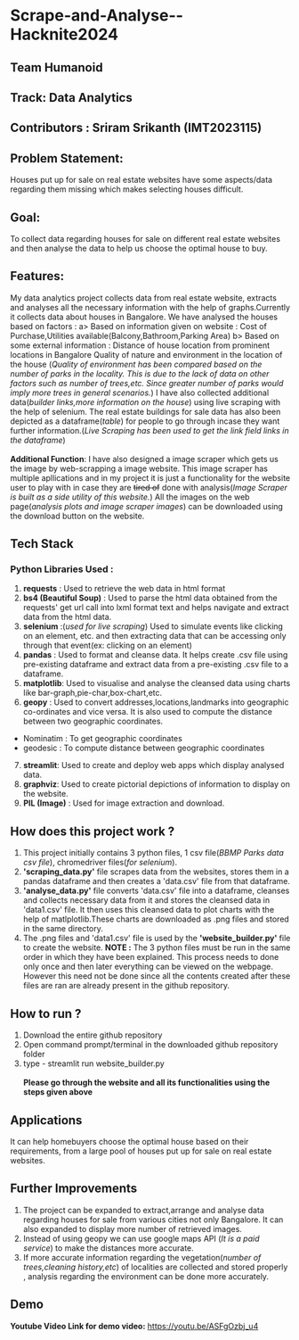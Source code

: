 # **Scrape-and-Analyse--Hacknite2024**
## **Team Humanoid**
## **Track**: Data Analytics
## **Contributors** : Sriram Srikanth (IMT2023115)

## **Problem Statement:**
Houses put up for sale on real estate websites have some aspects/data regarding them missing which makes selecting houses difficult.

## **Goal:**
To collect data regarding houses for sale on different real estate websites and then analyse the data to help us choose the optimal house to buy.

## **Features:**
My data analytics project collects data from real estate website, extracts and analyses all the necessary information with the help of graphs.Currently it collects data about houses in Bangalore. We have analysed the houses based on factors :
a> Based on information given on website : Cost of Purchase,Utilities available(Balcony,Bathroom,Parking Area)
b> Based on some external information : Distance of house location from prominent locations in Bangalore
                                        Quality of nature and environment in the location of the house
(*Quality of environment has been compared based on the number of parks in the locality. This is due to the lack of data on other factors such as number of trees,etc. Since greater number of parks would imply more trees in general scenarios.*)
I have also collected additional data(*builder links,more information on the house*) using live scraping with the help of selenium.
The real estate buildings for sale data has also been depicted as a dataframe(*table*) for people to go through incase they want further information.(*Live Scraping has been used to get the link field links in the dataframe*)
<br></br>
**Additional Function**: I have also designed a image scraper which gets us the image by web-scrapping a image website. This image scraper has multiple apllications and in my project it is just a functionality for the website user to play with in case they are ~~tired of~~  done with analysis(*Image Scraper is built as a side utility of this website.*)
All the images on the web page(*analysis plots and image scraper images*) can be downloaded using the download button on the website.

## **Tech Stack**
### **Python Libraries Used** :
1. **requests** : Used to retrieve the web data in html format
2. **bs4 (Beautiful Soup)** : Used to parse the html data obtained from the requests' get url call into lxml format text and helps navigate and extract data from the html data.
3. **selenium** :(*used for live scraping*) Used to simulate events like clicking on an element, etc. and then extracting data that can be accessing only through that event(ex: clicking on an element) 
4. **pandas** : Used to format and cleanse data. It helps create .csv file using pre-existing dataframe and extract data from a pre-existing .csv file to a dataframe.
5. **matplotlib**: Used to visualise and analyse the cleansed data using charts like bar-graph,pie-char,box-chart,etc.
6. **geopy** : Used to convert addresses,locations,landmarks into geographic co-ordinates and vice versa. It is also used to compute the distance between two geographic coordinates.
* Nominatim : To get geographic coordinates
* geodesic : To compute distance between geographic coordinates
7. **streamlit**: Used to create and deploy web apps which display analysed data.
8. **graphviz**: Used to create pictorial depictions of information to display on the website.
9. **PIL (Image)** : Used for image extraction and download.

## **How does this project work ?**
1. This project initially contains 3 python files, 1 csv file(*BBMP Parks data csv file*), chromedriver files(*for selenium*).
2.  **'scraping_data.py'** file scrapes data from the websites, stores them in a pandas dataframe and then creates a 'data.csv' file from that dataframe.
3. **'analyse_data.py'** file converts 'data.csv' file into a dataframe, cleanses and collects necessary data from it and stores the cleansed data in 'data1.csv' file. It then uses this cleansed data to plot charts with the help of matlplotlib.These charts are downloaded as .png files and stored in the same directory.
4. The .png files and 'data1.csv' file is used by the **'website_builder.py'** file to create the website.
**NOTE :** The 3 python files must be run in the same order in which they have been explained. This process needs to done only once and then later everything can be viewed on the webpage. However this need not be done since all the contents created after these files are ran are already present in the github repository.

## **How to run ?**
1. Download the entire github repository
2. Open command prompt/terminal in the downloaded github repository folder
3. type - streamlit run website_builder.py
   <br></br>
**Please go through the website and all its functionalities using the steps given above**


## **Applications**
It can help homebuyers choose the optimal house based on their requirements, from a large pool of houses put up for sale on real estate websites.

## **Further Improvements**
1. The project can be expanded to extract,arrange and analyse data regarding houses for sale from various cities not only Bangalore. It can also expanded to display more number of retrieved images.
2. Instead of using geopy we can use google maps API (*It is a paid service*) to make the distances more accurate.
3. If more accurate information regarding the vegetation(*number of trees,cleaning history,etc*) of localities are collected and stored properly , analysis regarding the environment can be done more accurately.

## **Demo**
**Youtube Video Link for demo video:** https://youtu.be/ASFgOzbj_u4
